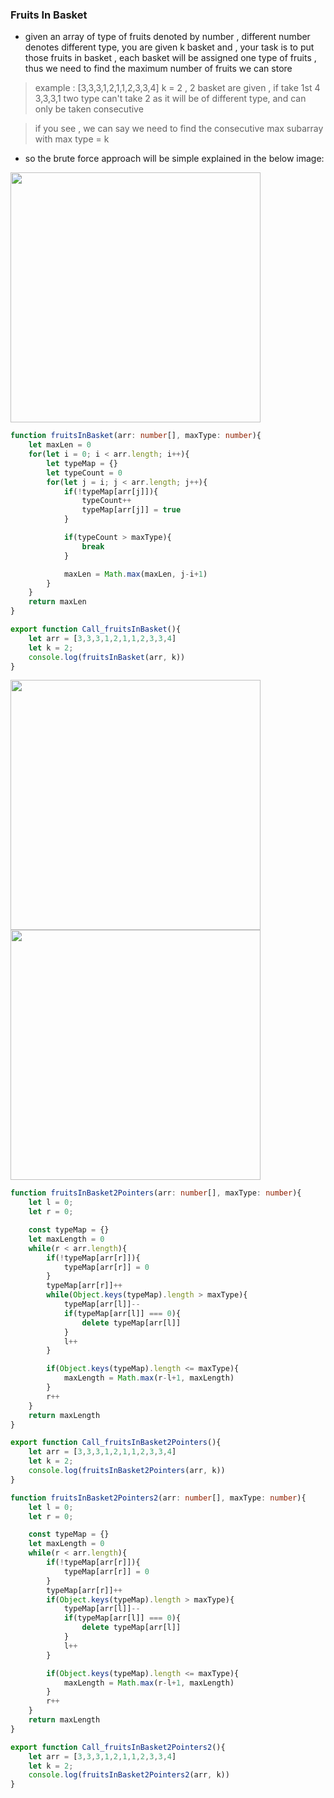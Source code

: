 ### Fruits In Basket
- given an array of type of fruits denoted by number , different number denotes different type, you are given k basket and , your task is to put those fruits in basket , each basket will be assigned one type of fruits , thus we need to find the maximum number of fruits we can store

> example : [3,3,3,1,2,1,1,2,3,3,4] k = 2 , 2 basket are given , if take 1st 4 3,3,3,1 two type can't take 2 as it will be of different type, and can only be taken consecutive

> if you see , we can say we need to find the consecutive max subarray with max type = k

-  so the brute force approach will be simple explained in the below image:

<img width=400 height=400 src="https://github.com/user-attachments/assets/a7913f6e-04b5-44b8-9546-e3cd231fa9e9">



```ts
function fruitsInBasket(arr: number[], maxType: number){
    let maxLen = 0
    for(let i = 0; i < arr.length; i++){
        let typeMap = {}
        let typeCount = 0
        for(let j = i; j < arr.length; j++){
            if(!typeMap[arr[j]]){
                typeCount++
                typeMap[arr[j]] = true
            }

            if(typeCount > maxType){
                break
            }

            maxLen = Math.max(maxLen, j-i+1)
        }
    }
    return maxLen
}

export function Call_fruitsInBasket(){
    let arr = [3,3,3,1,2,1,1,2,3,3,4]
    let k = 2;
    console.log(fruitsInBasket(arr, k))
}
```

<img width=400 height=400 src="https://github.com/user-attachments/assets/92e9964b-fc83-480a-8d8d-93c14874087b">

<img width=400 height=400 src="https://github.com/user-attachments/assets/d6a53b5d-9fc0-48fc-be3a-10c34ec47b0d">


```ts
function fruitsInBasket2Pointers(arr: number[], maxType: number){
    let l = 0;
    let r = 0;

    const typeMap = {}
    let maxLength = 0
    while(r < arr.length){
        if(!typeMap[arr[r]]){
            typeMap[arr[r]] = 0
        }
        typeMap[arr[r]]++
        while(Object.keys(typeMap).length > maxType){
            typeMap[arr[l]]--
            if(typeMap[arr[l]] === 0){
                delete typeMap[arr[l]]
            }
            l++
        }

        if(Object.keys(typeMap).length <= maxType){
            maxLength = Math.max(r-l+1, maxLength)
        }
        r++
    }
    return maxLength
}

export function Call_fruitsInBasket2Pointers(){
    let arr = [3,3,3,1,2,1,1,2,3,3,4]
    let k = 2;
    console.log(fruitsInBasket2Pointers(arr, k))
}
```



```ts
function fruitsInBasket2Pointers2(arr: number[], maxType: number){
    let l = 0;
    let r = 0;

    const typeMap = {}
    let maxLength = 0
    while(r < arr.length){
        if(!typeMap[arr[r]]){
            typeMap[arr[r]] = 0
        }
        typeMap[arr[r]]++
        if(Object.keys(typeMap).length > maxType){
            typeMap[arr[l]]--
            if(typeMap[arr[l]] === 0){
                delete typeMap[arr[l]]
            }
            l++
        }

        if(Object.keys(typeMap).length <= maxType){
            maxLength = Math.max(r-l+1, maxLength)
        }
        r++
    }
    return maxLength
}

export function Call_fruitsInBasket2Pointers2(){
    let arr = [3,3,3,1,2,1,1,2,3,3,4]
    let k = 2;
    console.log(fruitsInBasket2Pointers2(arr, k))
}
```
